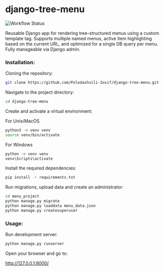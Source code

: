 # django-tree-menu

![Workflow Status](https://github.com/Polodashvili-Iosif/django-tree-menu/actions/workflows/main.yml/badge.svg)

Reusable Django app for rendering tree-structured menus using a custom template tag. Supports multiple named menus, active item highlighting based on the current URL, and optimized for a single DB query per menu. Fully manageable via Django admin.

### Installation:

Cloning the repository:

```bash
git clone https://github.com/Polodashvili-Iosif/django-tree-menu.git
```

Navigate to the project directory:

```bash
cd django-tree-menu
```

Create and activate a virtual environment:

For Unix/MacOS
```bash
python3 -m venv venv
source venv/bin/activate
```

For Windows
```bash
python -m venv venv
venv\Scripts\activate
```

Install the required dependencies:

```bash
pip install -r requirements.txt
```

Run migrations, upload data and create an administrator:

```bash
cd menu_project
python manage.py migrate
python manage.py loaddata menu_data.json
python manage.py createsuperuser
```

### Usage:

Run development server:

```bash
python manage.py runserver
```
Open your browser and go to:

http://127.0.0.1:8000/
